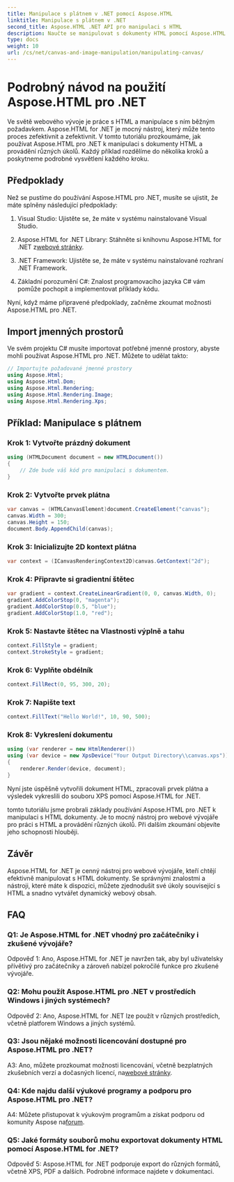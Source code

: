```yaml
---
title: Manipulace s plátnem v .NET pomocí Aspose.HTML
linktitle: Manipulace s plátnem v .NET
second_title: Aspose.HTML .NET API pro manipulaci s HTML
description: Naučte se manipulovat s dokumenty HTML pomocí Aspose.HTML pro .NET. Tento komplexní výukový program pokrývá základy, předpoklady a příklady krok za krokem.
type: docs
weight: 10
url: /cs/net/canvas-and-image-manipulation/manipulating-canvas/
---
```

# Podrobný návod na použití Aspose.HTML pro .NET

Ve světě webového vývoje je práce s HTML a manipulace s ním běžným požadavkem. Aspose.HTML for .NET je mocný nástroj, který může tento proces zefektivnit a zefektivnit. V tomto tutoriálu prozkoumáme, jak používat Aspose.HTML pro .NET k manipulaci s dokumenty HTML a provádění různých úkolů. Každý příklad rozdělíme do několika kroků a poskytneme podrobné vysvětlení každého kroku.

## Předpoklady

Než se pustíme do používání Aspose.HTML pro .NET, musíte se ujistit, že máte splněny následující předpoklady:

1. Visual Studio: Ujistěte se, že máte v systému nainstalované Visual Studio.

2.  Aspose.HTML for .NET Library: Stáhněte si knihovnu Aspose.HTML for .NET z[webové stránky](https://releases.aspose.com/html/net/).

3. .NET Framework: Ujistěte se, že máte v systému nainstalované rozhraní .NET Framework.

4. Základní porozumění C#: Znalost programovacího jazyka C# vám pomůže pochopit a implementovat příklady kódu.

Nyní, když máme připravené předpoklady, začněme zkoumat možnosti Aspose.HTML pro .NET.

## Import jmenných prostorů

Ve svém projektu C# musíte importovat potřebné jmenné prostory, abyste mohli používat Aspose.HTML pro .NET. Můžete to udělat takto:

```csharp
// Importujte požadované jmenné prostory
using Aspose.Html;
using Aspose.Html.Dom;
using Aspose.Html.Rendering;
using Aspose.Html.Rendering.Image;
using Aspose.Html.Rendering.Xps;
```

## Příklad: Manipulace s plátnem

### Krok 1: Vytvořte prázdný dokument

```csharp
using (HTMLDocument document = new HTMLDocument())
{
    // Zde bude váš kód pro manipulaci s dokumentem.
}
```

### Krok 2: Vytvořte prvek plátna

```csharp
var canvas = (HTMLCanvasElement)document.CreateElement("canvas");
canvas.Width = 300;
canvas.Height = 150;
document.Body.AppendChild(canvas);
```

### Krok 3: Inicializujte 2D kontext plátna

```csharp
var context = (ICanvasRenderingContext2D)canvas.GetContext("2d");
```

### Krok 4: Připravte si gradientní štětec

```csharp
var gradient = context.CreateLinearGradient(0, 0, canvas.Width, 0);
gradient.AddColorStop(0, "magenta");
gradient.AddColorStop(0.5, "blue");
gradient.AddColorStop(1.0, "red");
```

### Krok 5: Nastavte štětec na Vlastnosti výplně a tahu

```csharp
context.FillStyle = gradient;
context.StrokeStyle = gradient;
```

### Krok 6: Vyplňte obdélník

```csharp
context.FillRect(0, 95, 300, 20);
```

### Krok 7: Napište text

```csharp
context.FillText("Hello World!", 10, 90, 500);
```

### Krok 8: Vykreslení dokumentu

```csharp
using (var renderer = new HtmlRenderer())
using (var device = new XpsDevice("Your Output Directory\\canvas.xps"))
{
    renderer.Render(device, document);
}
```

Nyní jste úspěšně vytvořili dokument HTML, zpracovali prvek plátna a výsledek vykreslili do souboru XPS pomocí Aspose.HTML for .NET.

tomto tutoriálu jsme probrali základy používání Aspose.HTML pro .NET k manipulaci s HTML dokumenty. Je to mocný nástroj pro webové vývojáře pro práci s HTML a provádění různých úkolů. Při dalším zkoumání objevíte jeho schopnosti hlouběji.

## Závěr

Aspose.HTML for .NET je cenný nástroj pro webové vývojáře, kteří chtějí efektivně manipulovat s HTML dokumenty. Se správnými znalostmi a nástroji, které máte k dispozici, můžete zjednodušit své úkoly související s HTML a snadno vytvářet dynamický webový obsah.

## FAQ

### Q1: Je Aspose.HTML for .NET vhodný pro začátečníky i zkušené vývojáře?

Odpověď 1: Ano, Aspose.HTML for .NET je navržen tak, aby byl uživatelsky přívětivý pro začátečníky a zároveň nabízel pokročilé funkce pro zkušené vývojáře.

### Q2: Mohu použít Aspose.HTML pro .NET v prostředích Windows i jiných systémech?

Odpověď 2: Ano, Aspose.HTML for .NET lze použít v různých prostředích, včetně platforem Windows a jiných systémů.

### Q3: Jsou nějaké možnosti licencování dostupné pro Aspose.HTML pro .NET?

 A3: Ano, můžete prozkoumat možnosti licencování, včetně bezplatných zkušebních verzí a dočasných licencí, na[webové stránky](https://purchase.aspose.com/buy).

### Q4: Kde najdu další výukové programy a podporu pro Aspose.HTML pro .NET?

 A4: Můžete přistupovat k výukovým programům a získat podporu od komunity Aspose na[forum](https://forum.aspose.com/).

### Q5: Jaké formáty souborů mohu exportovat dokumenty HTML pomocí Aspose.HTML for .NET?

Odpověď 5: Aspose.HTML for .NET podporuje export do různých formátů, včetně XPS, PDF a dalších. Podrobné informace najdete v dokumentaci.
